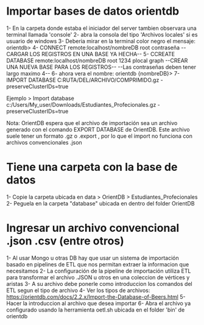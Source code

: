 # Importar bases de datos orientdb
1- En la carpeta donde estaba el iniciador del server tambien observara una terminal llamada 'console'
2- abra la consola del tipo 'Archivos locales' si es usuario de windows
3- Deberia mirar en la terminal color negro el mensaje: orientdb>
4- CONNECT remote:localhost/nombreDB root contraseña --CARGAR LOS REGISTROS EN UNA BASE YA HECHA--
5- CCREATE DATABASE remote:localhost/nombreDB root 1234 plocal graph --CREAR UNA NUEVA BASE PARA LOS REGISTROS-- --Las contraseñas deben tener largo maximo 4--
6- ahora vera el nombre: orientdb {nombreDB}>
7- IMPORT DATABASE C:RUTA/DEL/ARCHIVO/COMPRIMIDO.gz -preserveClusterIDs=true

Ejemplo > Import database c:/Users/My_user/Downloads/Estudiantes_Profecionales.gz -preserveClusterIDs=true

Nota: OrientDB espera que el archivo de importación sea un archivo generado con el comando EXPORT DATABASE de OrientDB. 
Este archivo suele tener un formato .gz o .export , por lo que el import no funciona con archivos convencionales .json

# Tiene una carpeta con la base de datos
1- Copie la carpeta ubicada en data > OrientDB > Estudiantes_Profecionales
2- Peguela en la carpeta "database" ubicada en dentro del folder OrientDB 

# Ingresar un archivo convencional .json .csv (entre otros)
1- Al usar Mongo u otras DB  hay que usar un sistema de importación basado en pipelines de ETL que nos permitan extraer la informacion que necesitamos
2- La configuración de la pipeline de importación utiliza ETL para transformar el archivo .JSON u otros en una coleccion de vértices y aristas
3- A su archivo debe ponerle como introduccion los comandos del ETL segun el tipo de archivo
4- Ver los tipos de archivos: https://orientdb.com/docs/2.2.x/Import-the-Database-of-Beers.html 
5- Hacer la introduccion al archivo que desea importar
6- Abra el archivo ya configurado usando la herramienta oetl.sh  ubicada en el folder 'bin' de orientdb


